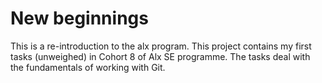 # New beginnings

This is a re-introduction to the alx program. This project contains my first tasks (unweighed) in Cohort 8 of Alx SE programme.
The tasks deal with the fundamentals of working with Git.
